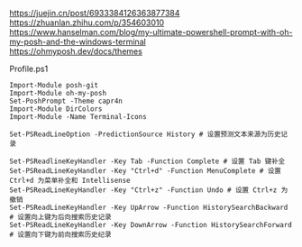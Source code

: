 https://juejin.cn/post/6933384126363877384  
https://zhuanlan.zhihu.com/p/354603010  
https://www.hanselman.com/blog/my-ultimate-powershell-prompt-with-oh-my-posh-and-the-windows-terminal  
https://ohmyposh.dev/docs/themes  

Profile.ps1
```
Import-Module posh-git
Import-Module oh-my-posh
Set-PoshPrompt -Theme capr4n
Import-Module DirColors
Import-Module -Name Terminal-Icons

Set-PSReadLineOption -PredictionSource History # 设置预测文本来源为历史记录
 
Set-PSReadlineKeyHandler -Key Tab -Function Complete # 设置 Tab 键补全
Set-PSReadLineKeyHandler -Key "Ctrl+d" -Function MenuComplete # 设置 Ctrl+d 为菜单补全和 Intellisense
Set-PSReadLineKeyHandler -Key "Ctrl+z" -Function Undo # 设置 Ctrl+z 为撤销
Set-PSReadLineKeyHandler -Key UpArrow -Function HistorySearchBackward # 设置向上键为后向搜索历史记录
Set-PSReadLineKeyHandler -Key DownArrow -Function HistorySearchForward # 设置向下键为前向搜索历史纪录
```
